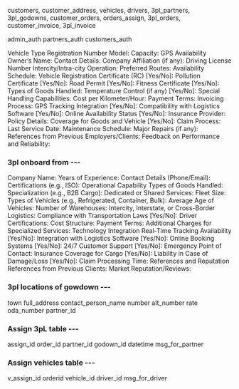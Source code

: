 customers,
customer_address,
vehicles,
drivers,
3pl_partners,
3pl_godowns,
customer_orders,
orders_assign,
3pl_orders,
customer_invoice,
3pl_invoice

admin_auth
partners_auth
customers_auth


Vehicle Type
Registration Number
Model: 
Capacity: 
GPS Availability 
Owner’s Name:
Contact Details:
Company Affiliation (if any):
Driving License Number
Intercity/Intra-city Operation:
Preferred Routes:
Availability Schedule: 
Vehicle Registration Certificate (RC) [Yes/No]:
Pollution Certificate [Yes/No]:
Road Permit [Yes/No]:
Fitness Certificate [Yes/No]:
Types of Goods Handled:
Temperature Control (if any) [Yes/No]:
Special Handling Capabilities: 
Cost per Kilometer/Hour:
Payment Terms:
Invoicing Process:
GPS Tracking Integration [Yes/No]:
Compatibility with Logistics Software [Yes/No]:
Online Availability Status [Yes/No]:
Insurance Provider:
Policy Details:
Coverage for Goods and Vehicle [Yes/No]:
Claim Process:
Last Service Date:
Maintenance Schedule:
Major Repairs (if any):
References from Previous Employers/Clients:
Feedback on Performance and Reliability: 



### 3pl onboard from ---

Company Name:
Years of Experience:
Contact Details (Phone/Email):
Certifications (e.g., ISO):
Operational Capability
Types of Goods Handled:
Specialization (e.g., B2B Cargo):
Dedicated or Shared Services:
Fleet Size:
Types of Vehicles (e.g., Refrigerated, Container, Bulk):
Average Age of Vehicles:
Number of Warehouses:
Intercity, Interstate, or Cross-Border Logistics:
Compliance with Transportation Laws [Yes/No]:
Driver Certifications:
Cost Structure:
Payment Terms:
Additional Charges for Specialized Services:
Technology Integration
Real-Time Tracking Availability [Yes/No]:
Integration with Logistics Software [Yes/No]:
Online Booking Systems [Yes/No]:
24/7 Customer Support [Yes/No]:
Emergency Point of Contact:
Insurance Coverage for Cargo [Yes/No]:
Liability in Case of Damage/Loss [Yes/No]:
Claim Processing Time:
References and Reputation
References from Previous Clients:
Market Reputation/Reviews:

### 3pl locations of gowdown ---
town
full_address
contact_person_name
number
alt_number
rate
oda_number
partner_id

### Assign 3pL table ---
assign_id
order_id
partner_id
godown_id
datetime
msg_for_partner


### Assign vehicles table ---
v_assign_id
orderid
vehicle_id
driver_id
msg_for_driver


